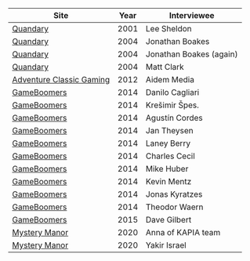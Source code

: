 Site|Year|Interviewee
-|-|-
[Quandary](http://metzomagic.com/showArticle.php?index=388)|2001|Lee Sheldon
[Quandary](http://metzomagic.com/showArticle.php?index=626)|2004|Jonathan Boakes
[Quandary](http://metzomagic.com/showArticle.php?index=657)|2004|Jonathan Boakes (again)
[Quandary](http://metzomagic.com/showArticle.php?index=658)|2004|Matt Clark
[Adventure Classic Gaming](http://www.adventureclassicgaming.com/index.php/site/interviews/695/)|2012|Aidem Media
[GameBoomers](http://www.gameboomers.com/interviews/DaniloCagliari/DaniloCagliari.htm)|2014|Danilo Cagliari
[GameBoomers](http://www.gameboomers.com/interviews/KSpesInterview/KSpesInterview.htm)|2014|Kre&#353;imir &#352;pes.
[GameBoomers](http://www.gameboomers.com/interviews/AgustinCordes/AgustinCordes.htm)|2014|Agust&iacute;n Cordes
[GameBoomers](http://www.gameboomers.com/interviews/JanTheysen/JanTheysen.htm)|2014|Jan Theysen
[GameBoomers](http://www.gameboomers.com/interviews/LaneyBerry/LaneyBerry.htm)|2014|Laney Berry
[GameBoomers](http://www.gameboomers.com/interviews/CharlesCecil/CharlesCecil.htm)|2014|Charles Cecil
[GameBoomers](http://www.gameboomers.com/interviews/PerilsofMan/PerilsofMan.htm)|2014|Mike Huber
[GameBoomers](http://www.gameboomers.com/interviews/KevinMentz/KevinMentz.htm)|2014|Kevin Mentz
[GameBoomers](http://www.gameboomers.com/interviews/JonasKyratzes/JonasKyratzes.htm)|2014|Jonas Kyratzes
[GameBoomers](http://www.gameboomers.com/interviews/TheodorWaern/TalkwithTheodorWaern.htm)|2014|Theodor Waern
[GameBoomers](http://www.gameboomers.com/interviews/DaveGilbert/DaveGilbert.htm)|2015|Dave Gilbert
[Mystery Manor](https://www.mysterymanor.net/libintvkapia.htm)|2020|Anna of KAPIA team
[Mystery Manor](https://mysterymanor.net/libintvplotofthedruid.htm)|2020|Yakir Israel 
